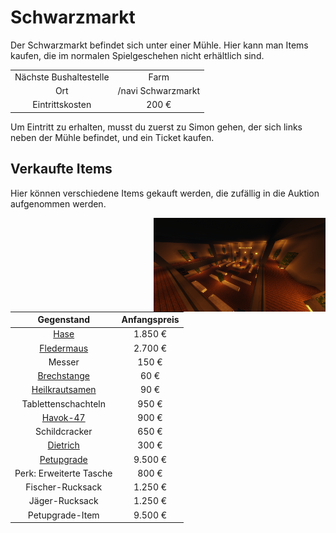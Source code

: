 # Schwarzmarkt

Der Schwarzmarkt befindet sich unter einer Mühle. Hier kann man Items kaufen, die im normalen Spielgeschehen nicht erhältlich sind.

|  |  |
| :-: | :-: |
| Nächste Bushaltestelle | Farm |
| Ort | /navi Schwarzmarkt |
| Eintrittskosten | 200 € |

Um Eintritt zu erhalten, musst du zuerst zu Simon gehen, der sich links neben der Mühle befindet, und ein Ticket kaufen.

## Verkaufte Items
Hier können verschiedene Items gekauft werden, die zufällig in die Auktion aufgenommen werden.

<img align="right" width="275" height="150" src="../../../assets/image/orte/Schwarzmarkt.png">

| Gegenstand | Anfangspreis |
| :-: | :-: |
| [Hase](../../pages/pets/hase.md) | 1.850 € |
| [Fledermaus](../../pages/pets/fledermaus.md) | 2.700 € |
| Messer | 150 € |
| [Brechstange](../../pages/items/brechstange.md) | 60 € |
| [Heilkrautsamen](../pflanzen/heilkraut.md) | 90 € |
| Tablettenschachteln | 950 € |
| [Havok-47](../../pages/items/weapons/sturmgewehre.md) | 900 € |
| Schildcracker | 650 € |
| [Dietrich](../../pages/items/dietrich.md) | 300 € |
| [Petupgrade](../../pages/pets/allgemein.md) | 9.500 € |
| Perk: Erweiterte Tasche | 800 € |
| Fischer-Rucksack | 1.250 € |
| Jäger-Rucksack | 1.250 € |
| Petupgrade-Item | 9.500 € |